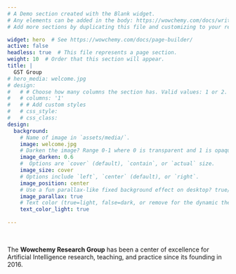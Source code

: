 ```yaml
---
# A Demo section created with the Blank widget.
# Any elements can be added in the body: https://wowchemy.com/docs/writing-markdown-latex/
# Add more sections by duplicating this file and customizing to your requirements.

widget: hero  # See https://wowchemy.com/docs/page-builder/
active: false
headless: true  # This file represents a page section.
weight: 10  # Order that this section will appear.
title: |
  GST Group
# hero_media: welcome.jpg
# design:
#   # # Choose how many columns the section has. Valid values: 1 or 2.
#   # columns: '1'
#   # # Add custom styles
#   # css_style:
#   # css_class:
design:
  background:
    # Name of image in `assets/media/`.
    image: welcome.jpg
    # Darken the image? Range 0-1 where 0 is transparent and 1 is opaque.
    image_darken: 0.6
    #  Options are `cover` (default), `contain`, or `actual` size.
    image_size: cover
    # Options include `left`, `center` (default), or `right`.
    image_position: center
    # Use a fun parallax-like fixed background effect on desktop? true/false
    image_parallax: true
    # Text color (true=light, false=dark, or remove for the dynamic theme color).
    text_color_light: true
  
---
```


<br>

The **Wowchemy Research Group** has been a center of excellence for Artificial Intelligence research, teaching, and practice since its founding in 2016.
